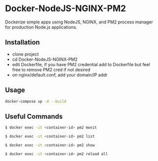# Docker-NodeJS-NGINX-PM2
Dockerize simple apps using NodeJS, NGINX, and PM2  process manager for production Node.js applications.

## Installation
   - clone project
   - cd Docker-NodeJS-NGINX-PM2
   - edit Dockerfile, if you have PM2 credential add to Dockerfile but feel free to remove PM2 cred if not desired
   - on nginx/default.conf, add your domain/IP addr

## Usage
```bash
docker-compose up -d --build
```

## Useful Commands
```bash
$ docker exec -it <container-id> pm2 monit

$ docker exec -it <container-id> pm2 list

$ docker exec -it <container-id> pm2 show

$ docker exec -it <container-id> pm2 reload all 	 
```
